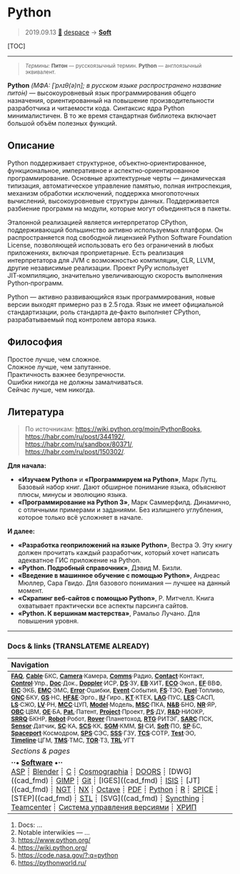 # Python
> 2019.09.13 [🚀](../index/index.md) [despace](index.md) → **[Soft](soft.md)**

[TOC]

---

> <small>*Термины:* **Питон** — русскоязычный термин. **Python** — англоязычный эквивалент.</small>

**Python** *(МФА: [ˈpʌɪθ(ə)n]; в русском языке распространено название пито́н)* — высокоуровневый язык программирования общего назначения, ориентированный на повышение производительности разработчика и читаемости кода. Синтаксис ядра Python минималистичен. В то же время стандартная библиотека включает большой объём полезных функций.



## Описание
Python поддерживает структурное, объектно‑ориентированное, функциональное, императивное и аспектно‑ориентированное программирование. Основные архитектурные черты — динамическая типизация, автоматическое управление памятью, полная интроспекция, механизм обработки исключений, поддержка многопоточных вычислений, высокоуровневые структуры данных. Поддерживается разбиение программ на модули, которые могут объединяться в пакеты.

Эталонной реализацией является интерпретатор CPython, поддерживающий большинство активно используемых платформ. Он распространяется под свободной лицензией Python Software Foundation License, позволяющей использовать его без ограничений в любых приложениях, включая проприетарные. Есть реализация интерпретатора для JVM с возможностью компиляции, CLR, LLVM, другие независимые реализации. Проект PyPy использует JIT‑компиляцию, значительно увеличивающую скорость выполнения Python‑программ.

Python — активно развивающийся язык программирования, новые версии выходят примерно раз в 2.5 года. Язык не имеет официальной стандартизации, роль стандарта де‑факто выполняет CPython, разрабатываемый под контролем автора языка.



## Философия
Простое лучше, чем сложное.  
Сложное лучше, чем запутанное.  
Практичность важнее безупречности.  
Ошибки никогда не должны замалчиваться.  
Сейчас лучше, чем никогда.



## Литература
> По источникам: <https://wiki.python.org/moin/PythonBooks>, <https://habr.com/ru/post/344192/>, <https://habr.com/ru/sandbox/80371/>, <https://habr.com/ru/post/150302/>.

**Для начала:**

   - **«Изучаем Python»** и **«Программируем на Python»**, Марк Лутц. Базовый набор книг. Дают обширное понимание языка, объясняют плюсы, минусы и эволюцию языка.
   - **«Программирование на Python 3»**, Марк Саммерфилд. Динамично, с отличными примерами и заданиями. Без излишнего углубления, которое только всё усложняет в начале.

**И далее:**

   - **«Разработка геоприложений на языке Python»**, Вестра Э. Эту книгу должен прочитать каждый разработчик, который хочет написать адекватное ГИС приложение на Python.
   - **«Python. Подробный справочник»**, Дэвид М. Бизли.
   - **«Введение в машинное обучение с помощью Python»**, Андреас Мюллер, Сара Гвидо. Для базового понимания — лучшее на данный момент.
   - **«Скрапинг веб‑сайтов с помощью Python»**, Р. Митчелл. Книга охватывает практически все аспекты парсинга сайтов.
   - **«Python. К вершинам мастерства»**, Рамальо Лучано. Для повышения уровня.



---

### Docs & links (TRANSLATEME ALREADY)
|Navigation|
|:--|
|<small>**[FAQ](faq.md)**, **[Cable](cable.md)**·БКС, **[Camera](cam.md)**·Камера, **[Comms](comms.md)**·Радио, **[Contact](contact.md)**·Контакт, **[Control](control.md)**·Упр., **[Doc](doc.md)**·Док., **[Doppler](doppler.md)**·ИСР, **[DS](ds.md)**·ЗУ, **[EB](eb.md)**·ХИТ, **[ECO](ecology.md)**·Экол., **[EF](ef.md)**·ВВФ, **[ElC](elc.md)**·ЭКБ, **[EMC](emc.md)**·ЭМС, **[Error](error.md)**·Ошибки, **[Event](event.md)**·События, **[FS](fs.md)**·ТЭО, **[Fuel](fuel.md)**·Топливо, **[GNC](gnc.md)**·БКУ, **[GS](scs.md)**·НС, **[HF&E](hfe.md)**·Эрго., **[IU](iu.md)**·Гиро., **[KT](kt.md)**·КТЕХ, **[LAG](lag.md)**·ПУC, **[LES](les.md)**·САСП, **[LS](ls.md)**·СЖО, **[LV](lv.md)**·РН, **[MCC](mcc.md)**·ЦУП, **[Model](model.md)**·Модель, **[MSC](sc.md)**·ПКА, **[N&B](nnb.md)**·БНО, **[NR](nr.md)**·ЯР, **[OBC](obc.md)**·ЦВМ, **[OE](oe.md)**·БА, **[Pat.](патент.md)**·Патент, **[Project](project.md)**·Проект, **[PS](ps.md)**·ДУ, **[R&D](rnd.md)**·НИОКР, **[SRRQ](srrq.md)**·БКНР, **[Robot](robotics.md)**·Робот, **[Rover](rover.md)**·Планетоход, **[RTG](rtg.md)**·РИТЭГ, **[SARC](sarc.md)**·ПСК, **[Sensor](sensor.md)**·Датчик, **[SC](sc.md)**·КА, **[SCS](scs.md)**·КК, **[SGM](sgm.md)**·КММ, **[SI](si.md)**·СИ, **[Soft](soft.md)**·ПО, **[SP](sp.md)**·БС, **[Spaceport](spaceport.md)**·Космодром, **[SPS](sps.md)**·СЭС, **[SSS](sss.md)**·ГЗУ, **[TCS](tcs.md)**·СОТР, **[Test](test.md)**·ЭО, **[Timeline](timeline.md)**·ЦГМ, **[TMS](tms.md)**·ТМС, **[TOR](tor.md)**·ТЗ, **[TRL](trl.md)**·УГТ</small>|
|*Sections & pages*|
|**··• [Software](soft.md) •··**<br>[ASP](asp.md) ┊ [Blender](blender.md) ┊ [C](c.md) ┊ [Cosmographia](cosmographia.md) ┊ [DOORS](doors.md) ┊ [DWG]((cad_fmd) ┊ [GIMP](gimp.md) ┊ [Git](git.md) ┊ [IGES]((cad_fmd) ┊ [ISIS](isis.md) ┊ [JT]((cad_fmd) ┊ [NGT](neogeography_toolkit.md) ┊ [NX](nx.md) ┊ [Octave](gnu_octave.md) ┊ [PDF](pdf.md) ┊ [Python](python.md) ┊ [R](r.md) ┊ [SPICE](spice.md) ┊ [STEP]((cad_fmd) ┊ [STL](systems_tool_kit.md) ┊ [SVG]((cad_fmd) ┊ [Syncthing](syncthing.md) ┊ [Teamcenter](teamcenter.md) ┊ [Система управления версиями](vcs.md) ┊ [ХРИП](adra.md)|

   1. Docs: …
   1. Notable interwikies — …
   1. <https://www.python.org/>
   1. <https://wiki.python.org/>
   1. <https://code.nasa.gov/?:q=python>
   1. <https://pythonworld.ru/>
